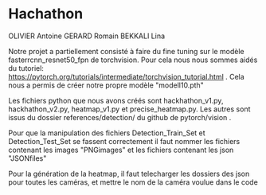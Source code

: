 # Hachathon
OLIVIER Antoine
GERARD Romain
BEKKALI Lina

Notre projet a partiellement consisté à faire du fine tuning sur le modèle fasterrcnn_resnet50_fpn de torchvision.
Pour cela nous nous sommes aidés du tutoriel: https://pytorch.org/tutorials/intermediate/torchvision_tutorial.html .
Cela nous a permis de créer notre propre modèle "modell10.pth"

Les fichiers python que nous avons créés sont hackhathon_v1.py, hackhathon_v2.py, heatmap_v1.py et precise_heatmap.py. Les autres sont issus du dossier references/detection/ du github de pytorch/vision .

Pour que la manipulation des fichiers Detection_Train_Set et Detection_Test_Set se fassent correctement il faut nommer les fichiers contenant les images "PNGimages" et les fichiers contenant les json "JSONfiles"

Pour la génération de la heatmap, il faut telecharger les dossiers des json pour toutes les caméras, et mettre le nom de la caméra voulue dans le code
